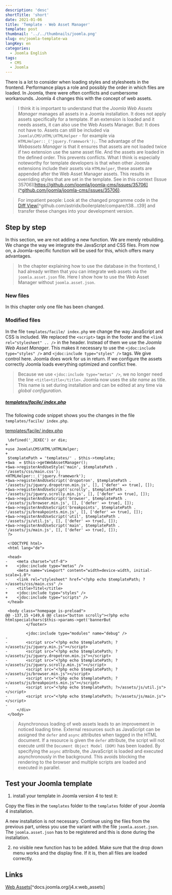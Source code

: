 ```yaml
---
description: 'desc'
shortTitle: 'short'
date: 2021-01-06
title: 'Template - Web Asset Manager'
template: post
thumbnail: '../../thumbnails/joomla.png'
slug: en/joomla-template-wa
langKey: en
categories:
  - Joomla English
tags:
  - CMS
  - Joomla
---
```


There is a lot to consider when loading styles and stylesheets in the frontend. Performance plays a role and possibly the order in which files are loaded. In Joomla, there were often conflicts and cumbersome workarounds. Joomla 4 changes this with the concept of web assets.<!-- \index{template!web assets} -->

> I think it is important to understand that the _Joomla Web Assets Manager_ manages all assets in a Joomla installation. It does not apply assets specifically for a template. If an extension is loaded and it needs assets, it can also use the Web Assets Manager. But: It does not have to. Assets can still be included via `Joomla\CMS\HTML\HTMLHelper` - for example via `HTMLHelper::_('jquery.framework');`. The advantage of the _Webassets Manager_ is that it ensures that assets are not loaded twice if two extension use the same asset file. And the assets are loaded in the defined order. This prevents conflicts. What I think is especially noteworthy for template developers is that when other Joomla extensions include their assets via `HTMLHelper`, these assets are appended after the Web Asset Manager assets. This results in overriding styles that are set in the template. See in this context (Issue 35706)[https://github.com/joomla/joomla-cms/issues/35706](^github.com/joomla/joomla-cms/issues/35706).

> For impatient people: Look at the changed programme code in the [Diff View](https://github.com/astridx/boilerplate/compare/t38...t39)[^github.com/astridx/boilerplate/compare/t38...t39] and transfer these changes into your development version.

## Step by step

In this section, we are not adding a new function. We are merely rebuilding. We change the way we integrate the JavaScript and CSS files. From now on, a Joomla-specific function will be used for this, which offers many advantages.

> In the chapter explaining how to use the database in the frontend, I had already written that you can integrate web assets via the `joomla.asset.json` file. Here I show how to use the Web Asset Manager without `joomla.asset.json`.

### New files

In this chapter only one file has been changed.

### Modified files

In the file `templates/facile/ index.php` we change the way JavaScript and CSS is included. We replaced the `<script>` tags in the footer and the `<link rel="stylesheet" .. />` in the header. Instead of them we use the _Joomla Web Asset Manager_. This makes it necessary to use the `<jdoc:include type="styles" />` and `<jdoc:include type="styles" />` tags. We give control here. Joomla does work for us in return. If we configure the assets correctly Joomla loads everything optimized and conflict free.

> Because we use `<jdoc:include type="metas" />`, we no longer need the line `<title>title</title>`. Joomla now uses the _site name_ as title. This name is set during installation and can be edited at any time via _global configuration_.

##### [templates/facile/ index.php](https://github.com/astridx/boilerplate/blob/a2bb516f85494ecec58e494d25fa788a04e7f02b/src/templates/facile/index.php)

The following code snippet shows you the changes in the file `templates/facile/ index.php`.

[templates/facile/ index.php](https://github.com/astridx/boilerplate/blob/a2bb516f85494ecec58e494d25fa788a04e7f02b/src/templates/facile/index.php)

```{diff}
 \defined('_JEXEC') or die;
+
+use Joomla\CMS\HTML\HTMLHelper;
+
 $templatePath = 'templates/' . $this->template;
+$wa  = $this->getWebAssetManager();
+$wa->registerAndUseStyle('main', $templatePath . '/assets/css/main.css');
+HTMLHelper::_('jquery.framework');
+$wa->registerAndUseScript('dropotron', $templatePath . '/assets/js/jquery.dropotron.min.js', [], ['defer' => true], []);
+$wa->registerAndUseScript('scrolly', $templatePath . '/assets/js/jquery.scrolly.min.js', [], ['defer' => true], []);
+$wa->registerAndUseScript('browser', $templatePath . '/assets/js/browser.min.js', [], ['defer' => true], []);
+$wa->registerAndUseScript('breakpoints', $templatePath . '/assets/js/breakpoints.min.js', [], ['defer' => true], []);
+$wa->registerAndUseScript('util', $templatePath . '/assets/js/util.js', [], ['defer' => true], []);
+$wa->registerAndUseScript('main', $templatePath . '/assets/js/main.js', [], ['defer' => true], []);
 ?>

 <!DOCTYPE html>
 <html lang="de">

 <head>
-    <meta charset="utf-8">
+    <jdoc:include type="metas" />
     <meta name="viewport" content="width=device-width, initial-scale=1.0">
-    <link rel="stylesheet" href="<?php echo $templatePath; ?>/assets/css/main.css" />
-    <title>Titel</title>
+    <jdoc:include type="styles" />
+    <jdoc:include type="scripts" />
 </head>

 <body class="homepage is-preload">
@@ -137,15 +149,6 @@ class="button scrolly"><?php echo htmlspecialchars($this->params->get('bannerBut
         </footer>

         <jdoc:include type="modules" name="debug" />
-
-        <script src="<?php echo $templatePath; ?>/assets/js/jquery.min.js"></script>
-        <script src="<?php echo $templatePath; ?>/assets/js/jquery.dropotron.min.js"></script>
-        <script src="<?php echo $templatePath; ?>/assets/js/jquery.scrolly.min.js"></script>
-        <script src="<?php echo $templatePath; ?>/assets/js/browser.min.js"></script>
-        <script src="<?php echo $templatePath; ?>/assets/js/breakpoints.min.js"></script>
-        <script src="<?php echo $templatePath; ?>/assets/js/util.js"></script>
-        <script src="<?php echo $templatePath; ?>/assets/js/main.js"></script>
-
     </div>
 </body>

```

> Asynchronous loading of web assets leads to an improvement in noticed loading time. External resources such as JavaScript can be assigned the `defer` and `async` attributes when tagged in the HTML document. If a resource is given the `defer` attribute, the script will not execute until the `Document Object Model (DOM)` has been loaded. By specifying the `async` attribute, the JavaScript is loaded and executed asynchronously in the background. This avoids blocking the rendering to the browser and multiple scripts are loaded and executed in parallel.

## Test your Joomla template

1. install your template in Joomla version 4 to test it:

Copy the files in the `templates` folder to the `templates` folder of your Joomla 4 installation.

A new installation is not necessary. Continue using the files from the previous part, unless you use the variant with the file `joomla.asset.json`. The `joomla.asset.json` has to be registered and this is done during the installation.

2. no visible new function has to be added. Make sure that the drop down menu works and the display fine. If it is, then all files are loaded correctly.

## Links

[Web Assets](https://docs.joomla.org/J4.x:Web_Assets)[^docs.joomla.org/j4.x:web_assets]
<img src="https://vg08.met.vgwort.de/na/b09ca1165bf3490c9edc2024f60e0526" width="1" height="1" alt="">
